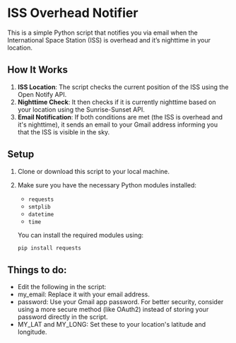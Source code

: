 # ISS Overhead Notifier

This is a simple Python script that notifies you via email when the International Space Station (ISS) is overhead and it’s nighttime in your location.

## How It Works

1. **ISS Location**: The script checks the current position of the ISS using the Open Notify API.
2. **Nighttime Check**: It then checks if it is currently nighttime based on your location using the Sunrise-Sunset API.
3. **Email Notification**: If both conditions are met (the ISS is overhead and it's nighttime), it sends an email to your Gmail address informing you that the ISS is visible in the sky.

## Setup

1. Clone or download this script to your local machine.
2. Make sure you have the necessary Python modules installed:
   - `requests`
   - `smtplib`
   - `datetime`
   - `time`

   You can install the required modules using:
   ```bash
   pip install requests
## Things to do:
- Edit the following in the script:
- my_email: Replace it with your email address.
- password: Use your Gmail app password. For better security, consider using a more secure method (like OAuth2) instead of storing your password directly in the script.
- MY_LAT and MY_LONG: Set these to your location's latitude and longitude.